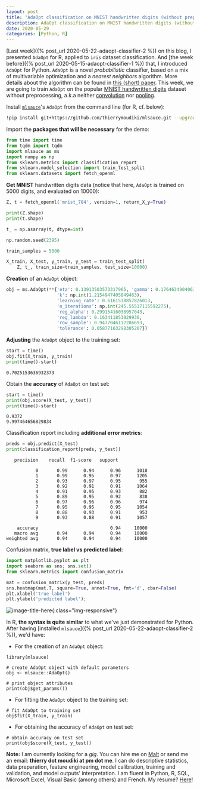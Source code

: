 ```yaml
---
layout: post
title: "AdaOpt classification on MNIST handwritten digits (without preprocessing)"
description: AdaOpt classification on MNIST handwritten digits (without preprocessing)
date: 2020-05-29
categories: [Python, R]
---
```



[Last week]({% post_url 2020-05-22-adaopt-classifier-2 %}) on this blog, I presented `AdaOpt` for R, applied to `iris` dataset classification. And [the week before]({% post_url 2020-05-15-adaopt-classifier-1 %}) that, I introduced `AdaOpt` for Python. `AdaOpt` is a novel _probabilistic_ classifier, based on a mix of multivariable optimization and a _nearest neighbors_ algorithm. More details about the algorithm can be found in [this (short) paper](https://www.researchgate.net/publication/341409169_AdaOpt_Multivariable_optimization_for_classification). This week, we are going to train `AdaOpt` on the popular [MNIST handwritten digits](https://en.wikipedia.org/wiki/MNIST_database) dataset without preprocessing, a.k.a neither [convolution](https://en.wikipedia.org/wiki/Convolutional_neural_network#Convolutional) nor [pooling](https://en.wikipedia.org/wiki/Convolutional_neural_network#Pooling).


Install [`mlsauce`](https://github.com/thierrymoudiki/mlsauce)'s `AdaOpt` from the command line (for R, cf. below): 

```bash
!pip install git+https://github.com/thierrymoudiki/mlsauce.git --upgrade
```


Import the **packages that will be necessary** for the demo: 

```python
from time import time
from tqdm import tqdm
import mlsauce as ms
import numpy as np
from sklearn.metrics import classification_report
from sklearn.model_selection import train_test_split
from sklearn.datasets import fetch_openml
```


**Get MNIST** handwritten digits data (notice that here, `AdaOpt` is trained on 5000 digits, and evaluated on 10000):

```python
Z, t = fetch_openml('mnist_784', version=1, return_X_y=True)

print(Z.shape)
print(t.shape)

t_ = np.asarray(t, dtype=int)

np.random.seed(2395)

train_samples = 5000

X_train, X_test, y_train, y_test = train_test_split(
    Z, t_, train_size=train_samples, test_size=10000)
```

**Creation** of an `AdaOpt` object:

```python
obj = ms.AdaOpt(**{'eta': 0.13913503573317965, 'gamma': 0.1764634904063013, 
                   'k': np.int(1.2154947405849463), 
                   'learning_rate': 0.6161538857826013, 
                   'n_iterations': np.int(245.55517115592275), 
                   'reg_alpha': 0.29915416038957043, 
                   'reg_lambda': 0.163411853029936, 
                   'row_sample': 0.9477046112286693, 
                   'tolerance': 0.05877163298305207})
```

**Adjusting** the `AdaOpt` object to the training set:

```python
start = time()
obj.fit(X_train, y_train)
print(time()-start)
```
```
0.7025153636932373
```

Obtain the **accuracy** of `AdaOpt` on test set:

```python
start = time()
print(obj.score(X_test, y_test))
print(time()-start)
```
```
0.9372
9.997464656829834
```

Classification report including **additional error metrics**:

```python
preds = obj.predict(X_test)
print(classification_report(preds, y_test))
```
```
   precision    recall  f1-score   support

           0       0.99      0.94      0.96      1018
           1       0.99      0.95      0.97      1205
           2       0.93      0.97      0.95       955
           3       0.92      0.91      0.91      1064
           4       0.91      0.95      0.93       882
           5       0.89      0.95      0.92       838
           6       0.97      0.96      0.96       974
           7       0.95      0.95      0.95      1054
           8       0.88      0.93      0.91       953
           9       0.93      0.88      0.91      1057

    accuracy                           0.94     10000
   macro avg       0.94      0.94      0.94     10000
weighted avg       0.94      0.94      0.94     10000
```

Confusion matrix, **true label vs predicted label**:

```python
import matplotlib.pyplot as plt
import seaborn as sns; sns.set()
from sklearn.metrics import confusion_matrix

mat = confusion_matrix(y_test, preds)
sns.heatmap(mat.T, square=True, annot=True, fmt='d', cbar=False)
plt.xlabel('true label')
plt.ylabel('predicted label');
```
![image-title-here]({{base}}/images/2020-05-29/2020-05-29-image1.png){:class="img-responsive"}


In R, **the syntax is quite similar** to what we've just demonstrated for Python. After having [installed `mlsauce`]({% post_url 2020-05-22-adaopt-classifier-2 %}), we'd have:

- For the creation of an `AdaOpt` object:

```{r}
library(mlsauce)

# create AdaOpt object with default parameters
obj <- mlsauce::AdaOpt()

# print object attributes
print(obj$get_params())
```

- For fitting the `AdaOpt` object to the training set:

```{r}
# fit AdaOpt to training set
obj$fit(X_train, y_train)
```

- For obtaining the accuracy of `AdaOpt` on test set:

```{r}
# obtain accuracy on test set 
print(obj$score(X_test, y_test))
```


__Note:__ I am currently looking for a _gig_. You can hire me on [Malt](https://www.malt.fr/profile/thierrymoudiki) or send me an email: __thierry dot moudiki at pm dot me__. I can do descriptive statistics, data preparation, feature engineering, model calibration, training and validation, and model outputs' interpretation. I am fluent in Python, R, SQL, Microsoft Excel, Visual Basic (among others) and French. My résumé? [Here]({{base}}/cv/thierry-moudiki.pdf)!